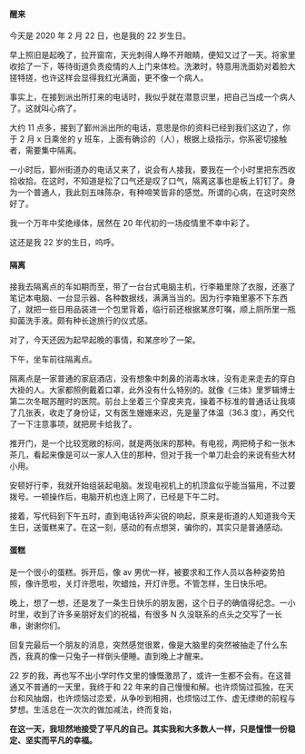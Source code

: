 #### 醒来

今天是 2020 年 2 月 22 日，也是我的 22 岁生日。

早上照旧是起晚了，拉开窗帘，天光刺得人睁不开眼睛，便知又过了一天。将家里收拾了一下，等待街道负责疫情的人上门来体检。洗漱时，特意用洗面奶对着脸大搓特搓，也许这样会显得我红光满面，更不像一个病人。

事实上，在接到派出所打来的电话时，我似乎就在潜意识里，把自己当成一个病人了。这就叫心病了。

大约 11 点多，接到了鄞州派出所的电话，意思是你的资料已经到我们这边了，你于 2 月 x 日乘坐的 y 班车，上面有确诊的（人），根据上级指示，你系密切接触者，需要集中隔离。

一小时后，鄞州街道办的电话又来了，说会有人接我，要我在一个小时里把东西收拾收拾。在这时，不知道是松了口气还是叹了口气，隔离这事也是板上钉钉了。身为一个普通人，我此刻五味陈杂，有种啼笑皆非的感觉。所谓的心病，在这时突然好了。

我一个万年中奖绝缘体，居然在 20 年代初的一场疫情里不幸中彩了。

这还是我 22 岁的生日，呜呼。

#### 隔离

接我去隔离点的车如期而至，带了一台台式电脑主机，行李箱里除了衣服，还塞了笔记本电脑、一台显示器、各种数据线，满满当当的。因为行李箱里塞不下东西了，就把一些日用品装进一个包里背着，临行前还根据某彦叮嘱，顺上厕所里一瓶抑菌洗手液。颇有种长途旅行的仪式感。

对了，今天还因为起早起晚的事情，和某彦吵了一架。

下午，坐车前往隔离点。

隔离点是一家普通的家庭酒店，没有想象中刺鼻的消毒水味，没有走来走去的穿白大褂的人。大家都照例戴着口罩，此外没有什么特别的。就像《三体》里罗辑博士第二次冬眠苏醒时的医院。前台上坐着三个穿皮夹克，操着不标准的普通话让我填了几张表，收走了身份证，又有医生姗姗来迟，先是量了体温（36.3 度），再交代了一下注意事项，就把房卡给我了。

推开门，是一个比较宽敞的标间，就是两张床的那种。有电视，两把椅子和一张木茶几，看起来像是可以一家人入住的那种，但对于我一个单刀赴会的来说有些大材小用。

安顿好行李，我就开始组装起电脑。发现电视机上的机顶盒似乎能当猫用，不过要拨号。一顿操作后，电脑开机也连上网了，已经是下午二时。

接着，写代码到下午五时，直到电话铃声尖锐的响起，原来是街道的人知道我今天生日，送蛋糕来了。在这一刻，感动的有点想哭，骗你的，其实只是普通感动。

#### 蛋糕

是一个很小的蛋糕。拆开后，像 av 男优一样，被要求和工作人员以各种姿势拍照，像许愿啦，关灯许愿啦，吹蜡烛，开灯许愿。不管怎样，生日快乐吧。

晚上，想了一想，还是发了一条生日快乐的朋友圈，这个日子的确值得纪念。一小时里，收到了许多亲朋好友们的祝福，有很多 N 久没联系的点头之交写了一长串，谢谢你们。

回复完最后一个朋友的消息，突然感觉很累，像是大脑里的突然被抽走了什么东西，我真的像一只兔子一样倒头便睡。直到晚上才醒来。

22 岁的我，再也写不出小学时作文里的慷慨激昂了，或许一生都不会有。在这普通又不普通的一天里，我终于和 22 年来的自己慢慢和解。也许烦恼过孤独，在天台和风抽烟，也许烦恼过恋爱，从争吵到相拥，也烦恼过工作、虚无缥缈的前程与梦想。生活总在一次次的做加减法，终而复始，

**在这一天，我坦然地接受了平凡的自己。其实我和大多数人一样，只是憧憬一份稳定、坚实而平凡的幸福。**
